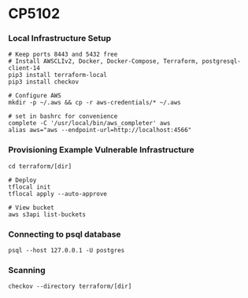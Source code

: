# CP5102

### Local Infrastructure Setup
```
# Keep ports 8443 and 5432 free
# Install AWSCLIv2, Docker, Docker-Compose, Terraform, postgresql-client-14
pip3 install terraform-local
pip3 install checkov

# Configure AWS
mkdir -p ~/.aws && cp -r aws-credentials/* ~/.aws

# set in bashrc for convenience
complete -C '/usr/local/bin/aws_completer' aws
alias aws="aws --endpoint-url=http://localhost:4566"
```

### Provisioning Example Vulnerable Infrastructure
```
cd terraform/[dir]

# Deploy
tflocal init 
tflocal apply --auto-approve

# View bucket
aws s3api list-buckets
```

### Connecting to psql database
```
psql --host 127.0.0.1 -U postgres
```

### Scanning
```
checkov --directory terraform/[dir]
```

